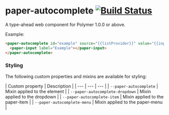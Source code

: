 # paper-autocomplete [![Build Status](https://travis-ci.org/rosepriya-jk/paper-autocomplete.svg?branch=master)](https://travis-ci.org/rosepriya-jk/paper-autocomplete)
A type-ahead web component for Polymer 1.0.0 or above.

Example:

```html
<paper-autocomplete id="example" source="{{listProvider}}" value="{{inputValue}}">
  <paper-input label="Example"></paper-input>
</paper-autocomplete>
```

### Styling

The following custom properties and mixins are available for styling:

| Custom property | Description |
| --- | --- | --- |
| `--paper-autocomplete` | Mixin applied to the element |
| `--paper-autocomplete-dropdown` | Mixin applied to the dropdown |
| `--paper-autocomplete-item` | Mixin applied to the paper-item |
| `--paper-autocomplete-menu` | Mixin applied to the paper-menu |
